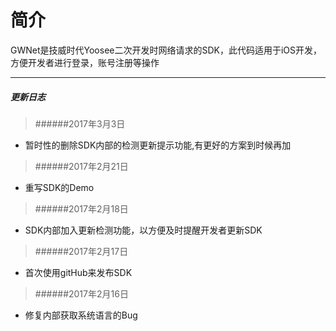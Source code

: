# 简介 
GWNet是技威时代Yoosee二次开发时网络请求的SDK，此代码适用于iOS开发，方便开发者进行登录，账号注册等操作

***

##### 更新日志

> ######2017年3月3日
- 暂时性的删除SDK内部的检测更新提示功能,有更好的方案到时候再加

> ######2017年2月21日
- 重写SDK的Demo

> ######2017年2月18日
- SDK内部加入更新检测功能，以方便及时提醒开发者更新SDK

> ######2017年2月17日
- 首次使用gitHub来发布SDK

> ######2017年2月16日
- 修复内部获取系统语言的Bug

